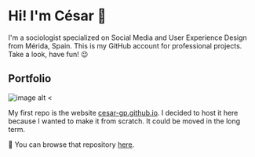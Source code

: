 # Hi! I'm César 👋
I'm a sociologist specialized on Social Media and User Experience Design from Mérida, Spain.
This is my GitHub account for professional projects. Take a look, have fun! 😉

## Portfolio
![image alt <](https://cesar-gp.github.io/assets/img/favicon.webp)

My first repo is the website [cesar-gp.github.io](https://cesar-gp.github.io/). I decided to
host it here because I wanted to make it from scratch. It could be moved in the long term.

🔗 You can browse that repository [here](https://github.com/cesar-gp/cesar-gp.github.io).
